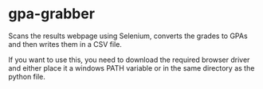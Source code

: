 # gpa-grabber
Scans the results webpage using Selenium, converts the grades to GPAs and then writes them in a CSV file. 

If you want to use this, you need to download the required browser driver and either place it a windows PATH variable or in the same directory as the python file.
